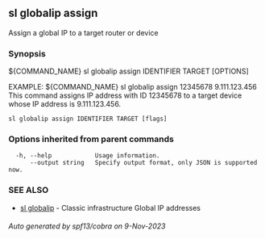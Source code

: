 ## sl globalip assign

Assign a global IP to a target router or device

### Synopsis

${COMMAND_NAME} sl globalip assign IDENTIFIER TARGET [OPTIONS]

EXAMPLE:
    ${COMMAND_NAME} sl globalip assign 12345678 9.111.123.456
	This command assigns IP address with ID 12345678 to a target device whose IP address is 9.111.123.456.

```
sl globalip assign IDENTIFIER TARGET [flags]
```

### Options inherited from parent commands

```
  -h, --help            Usage information.
      --output string   Specify output format, only JSON is supported now.
```

### SEE ALSO

* [sl globalip](sl_globalip.md)	 - Classic infrastructure Global IP addresses

###### Auto generated by spf13/cobra on 9-Nov-2023
